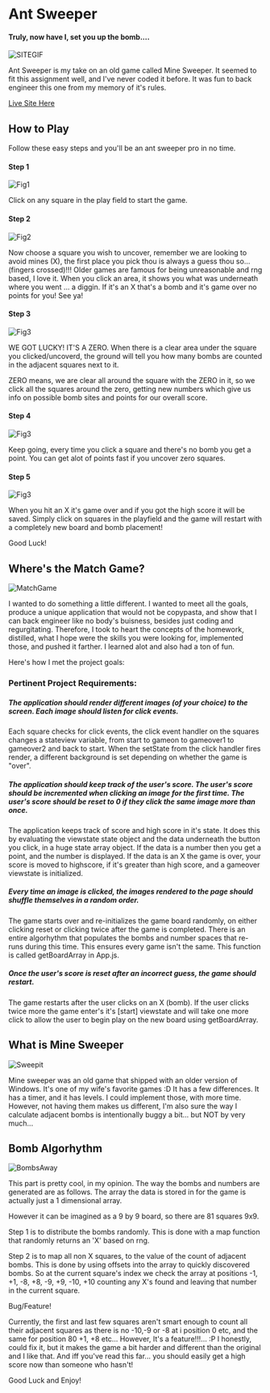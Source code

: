 # Ant Sweeper 
#### Truly, now have I, set you up the bomb....

![SITEGIF](https://shielded-wildwood-17962.herokuapp.com/DaBomb.gif)

Ant Sweeper is my take on an old game called Mine Sweeper. It seemed to fit this assignment well, and I've never coded it before. It was fun to back engineer this one from my memory of it's rules.

[Live Site Here](https://shielded-wildwood-17962.herokuapp.com/)

## How to Play

Follow these easy steps and you'll be an ant sweeper pro in no time.

#### Step 1

![Fig1](https://raw.githubusercontent.com/aNap73/Sweeper/master/public/1.png)

Click on any square in the play field to start the game.

#### Step 2

![Fig2](https://raw.githubusercontent.com/aNap73/Sweeper/master/public/2.png)

Now choose a square you wish to uncover, remember we are looking to avoid mines (X), the first place you pick thou is always a guess thou so... (fingers crossed)!!! Older games are famous for being unreasonable and rng based, I love it. When you click an area, it shows you what was underneath where you went ... a diggin. If it's an X that's a bomb and it's game over no points for you! See ya!

#### Step 3

![Fig3](https://raw.githubusercontent.com/aNap73/Sweeper/master/public/2_5.png)

WE GOT LUCKY! IT'S A ZERO. When there is a clear area under the square you clicked/uncoverd, the ground will tell you how many bombs are counted in the adjacent squares next to it.

ZERO means, we are clear all around the square with the ZERO in it, so we click all the squares around the zero, getting new numbers which give us info on possible bomb sites and points for our overall score.

#### Step 4

![Fig3](https://raw.githubusercontent.com/aNap73/Sweeper/master/public/4.png)

Keep going, every time you click a square and there's no bomb you get a point. You can get alot of points fast if you uncover zero squares. 



#### Step 5

![Fig3](https://raw.githubusercontent.com/aNap73/Sweeper/master/public/3.png)

When you hit an X it's game over and if you got the high score it will be saved. Simply click on squares in the playfield and the game will restart with a completely new board and bomb placement!  

Good Luck!

## Where's the Match Game?

![MatchGame](https://i.giphy.com/lgF6RKNGujVQY.gif)

I wanted to do something a little different. I wanted to meet all the goals, produce a unique application that would not be copypasta, and show that I can back engineer like no body's buisness, besides just coding and regurgitating. Therefore, I took to heart the concepts of the homework, distilled, what I hope were the skills you were looking for, implemented those, and pushed it farther. I learned alot and also had a ton of fun.

Here's how I met the project goals:

### Pertinent Project Requirements:

##### The application should render different images (of your choice) to the screen. Each image should listen for click events.

Each square checks for click events, the click event handler on the squares changes a stateview variable, from start to gameon to gameover1 to gameover2 and back to start. When the setState from the click handler fires render, a different background is set depending on whether the game is "over".


##### The application should keep track of the user's score. The user's score should be incremented when clicking an image for the first time. The user's score should be reset to 0 if they click the same image more than once.

The application keeps track of score and high score in it's state. It does this by evaluating the viewstate state object and the data underneath the button you click, in a huge state array object. If the data is a number then you get a point, and the number is displayed. If the data is an X the game is over, your score is moved to highscore, if it's greater than high score, and a gameover viewstate is initialized.

##### Every time an image is clicked, the images rendered to the page should shuffle themselves in a random order.

The game starts over and re-initializes the game board randomly, on either clicking reset or clicking twice after the game is completed.  There is an entire algorhythm that populates the bombs and number spaces that re-runs during this time. This ensures every game isn't the same. This function is called getBoardArray in App.js. 

##### Once the user's score is reset after an incorrect guess, the game should restart.

The game restarts after the user clicks on an X (bomb). If the user clicks twice more the game enter's it's [start]  viewstate and will take one more click to allow the user to begin play on the new board using getBoardArray.

## What is Mine Sweeper

![Sweepit](https://i.giphy.com/media/l3V0GQMoaDLVbjXEI/giphy.webp)

Mine sweeper was an old game that shipped with an older version of Windows.  It's one of my wife's favorite games :D
It has a few differences. It has a timer, and it has levels. I could implement those, with more time. However, not having them makes us different, I'm also sure the way I calculate adjacent bombs is intentionally buggy a bit... but NOT by very much... 

## Bomb Algorhythm

![BombsAway](https://78.media.tumblr.com/e4f99ef7ef7f658eb15fb8f5f97e1bf4/tumblr_nlyh5eTUBX1sa11jco1_540.gif)

This part is pretty cool, in my opinion. The way the bombs and numbers are generated are as follows.  The array the data is stored in for the game is actually just a 1 dimensional array. 

However it can be imagined as a 9 by 9 board, so there are 81 squares 9x9.  

Step 1 is to distribute the bombs randomly. This is done with a map function that randomly returns an 'X' based on rng.

Step 2 is to map all non X squares, to the value of the count of adjacent bombs. This is done by using offsets into the array to quickly discovered bombs. So at the current square's index we check the array at positions -1, +1, -8, +8, -9, +9, -10, +10 counting any X's found and leaving that number in the current square.

Bug/Feature!

Currently, the first and last few squares aren't smart enough to count all their adjacent squares as there is no -10,-9 or -8 at i position 0 etc, and the same for position 80 +1, +8 etc... However, It's a feature!!!... :P I honestly, could fix it, but it makes the game a bit harder and different than the original and I like that.  And iff you've read this far... you should easily get a high score now than someone who hasn't! 

Good Luck and Enjoy!
